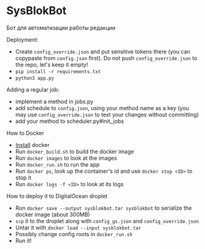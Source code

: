 # SysBlokBot
Бот для автоматизации работы редакции

Deployment:
- Create `config_override.json` and put sensitive tokens there (you can copypaste from `config.json` first). Do not push `config_override.json` to the repo, let's keep it empty!
- `pip install -r requirements.txt`
- `python3 app.py`

Adding a regular job:
- implement a method in jobs.py
- add schedule to `config.json`, using your method name as a key (you may use `config_override.json` to test your changes without committing)
- add your method to scheduler.py#init_jobs

How to Docker
- [Install](https://docs.docker.com/get-docker/) docker
- Run `docker_build.sh` to build the docker image
- Run `docker images` to look at the images
- Run `docker_run.sh` to run the app
- Run `docker ps`, look up the container's id and use `docker stop <ID>` to stop it
- Run `docker logs -f <ID>` to look at its logs

How to deploy it to DigitalOcean droplet
- Run `docker save --output sysblokbot.tar sysblokbot` to serialize the docker image (about 300MB)
- `scp` it to the droplet along with `config_gs.json` and `config_override.json`
- Untar it with `docker load --input sysblokbot.tar`
- Possibly change config roots in `docker_run.sh`
- Run it!
